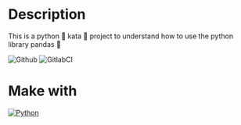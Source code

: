 # Description
This is a python 🐍 kata 🥋 project to understand how to use the python library pandas 🐼

![Github](https://github.com/zearkiatos/python-pandas-kata/actions/workflows/action.yml/badge.svg)
![GitlabCI](https://gitlab.com/caprilespe/python-pandas-kata/badges/develop/pipeline.svg)

# Make with
[![Python](https://img.shields.io/badge/python-2b5b84?style=for-the-badge&logo=python&logoColor=white&labelColor=000000)]()